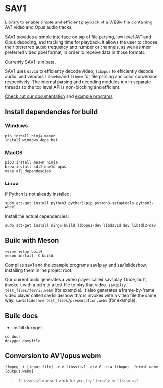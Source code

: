 # SAV1

Library to enable simple and efficient playback of a WEBM file containing AV1 video and Opus audio tracks.

SAV1 provides a simple interface on top of file parsing, low level AV1 and Opus decoding, and tracking time for playback. It allows the user to choose their preferred audio frequency and number of channels, as well as their preferred video pixel format, in order to receive data in those formats.

Currently SAV1 is in beta.

SAV1 uses `dav1d` to efficiently decode video, `libopus` to efficiently decode audio, and vendors `libwebm` and `libyuv` for file parsing and color conversion respectively. The internal parsing and decoding modules run in separate threads so the top level API is non-blocking and efficient.

[Check out our documentation](https://sav1-org.github.io/SAV1/)
and [example programs](https://github.com/SAV1-org/SAV1/tree/main/examples)

## Install dependencies for build

### Windows

```
pip install ninja meson
install_windows_deps.bat
```

### MacOS

```
pip3 install meson ninja
brew install sdl2 dav1d opus
make all_dependencies
```

### Linux

If Python is not already installed:

```
sudo apt-get install python3 python3-pip python3-setuptools python3-wheel
```

Install the actual dependencies:

```
sudo apt-get install ninja-build libopus-dev libdav1d-dev libsdl2-dev
```

## Build with Meson

```
meson setup build
meson install -C build
```

Compiles sav1 and the example programs sav1play and sav1slideshow, installing them in the project root.

Our current build generates a video player called sav1play. Once, built, invoke it with a path to a test file to play that video. `sav1play test_files/ferris.webm` (for example). It also generates a frame-by-frame video player called sav1slideshow that is invoked with a video file the same way. `sav1slideshow test_files/presentation.webm` (for example).

## Build docs

-   Install doxygen

```
cd docs
doxygen doxyfile
```

## Conversion to AV1/opus webm

`ffmpeg -i [input file] -c:v libsvtav1 -q:v 0 -c:a libopus -format webm [output.webm]`

> If `libsvtav1` doesn't work for you, try `librav1e` or `libaom-av1`
